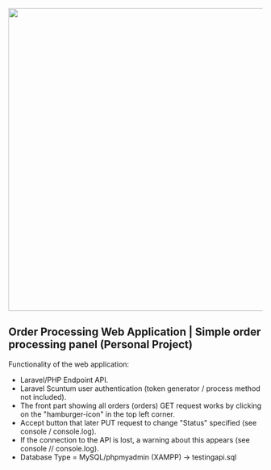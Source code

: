 <p align="center"><a href="https://laravel.com" target="_blank"><img src="https://i.imgur.com/8LvPs7R.png" width="600"></a></p>

## Order Processing Web Application | Simple order processing panel (Personal Project)
Functionality of the web application:

- Laravel/PHP Endpoint API.
- Laravel Scuntum user authentication (token generator / process method not included).
- The front part showing all orders (orders) GET request works by clicking on the "hamburger-icon" in the top left corner.
- Accept button that later PUT request to change "Status" specified (see console / console.log).
- If the connection to the API is lost, a warning about this appears (see console // console.log).
- Database Type = MySQL/phpmyadmin (XAMPP) -> testingapi.sql




